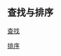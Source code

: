 
查找与排序
------

[查找](https://github.com/BoBoMEe/JavaNote/blob/master/data_structures_algorithms/Find.md)

[排序](https://github.com/BoBoMEe/JavaNote/blob/master/data_structures_algorithms/Sort.md)
